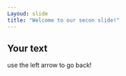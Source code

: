 ```yaml
---
Layoud: slide
title: "Welcome to our secon slide!"
---
```

Your text
---
use the left arrow to go back!
